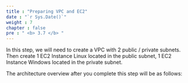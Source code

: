 ```yaml
---
title : "Preparing VPC and EC2"
date : "`r Sys.Date()`"
weight : 7
chapter : false
pre : " <b> 3.7 </b> "
---
```


In this step, we will need to create a VPC with 2 public / private subnets. Then create 1 EC2 Instance Linux located in the public subnet, 1 EC2 Instance Windows located in the private subnet.

The architecture overview after you complete this step will be as follows:

